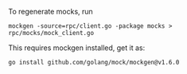 To regenerate mocks, run

```shell
mockgen -source=rpc/client.go -package mocks > rpc/mocks/mock_client.go
```

This requires mockgen installed, get it as:

```shell
go install github.com/golang/mock/mockgen@v1.6.0
```